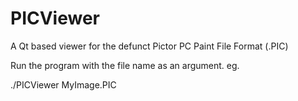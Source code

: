 PICViewer
=========

A Qt based viewer for the defunct Pictor PC Paint File Format (.PIC)

Run the program with the file name as an argument. eg.

./PICViewer MyImage.PIC


